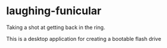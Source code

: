 # laughing-funicular
Taking a shot at getting back in the ring.

This is a desktop application for creating a bootable flash drive 
